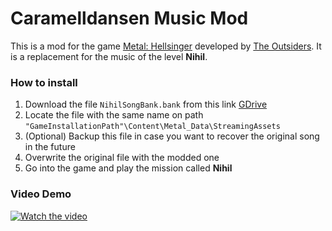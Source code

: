 # Caramelldansen Music Mod

This is a mod for the game [Metal: Hellsinger](https://twitter.com/metalhellsinger) developed by [The Outsiders](https://twitter.com/outsidersgames). It is a replacement for the music of the level **Nihil**.

### How to install
1. Download the file `NihilSongBank.bank` from this link [GDrive](https://drive.google.com/file/d/15rMD0EwVP1ND8rlUT6hiOuMq6iFokj4y/view?usp=sharing)
2. Locate the file with the same name on path `"GameInstallationPath"\Content\Metal_Data\StreamingAssets`
3. (Optional) Backup this file in case you want to recover the original song in the future
4. Overwrite the original file with the modded one
5. Go into the game and play the mission called **Nihil**

### Video Demo

[![Watch the video](https://cdn.akamai.steamstatic.com/steam/apps/1061910/header.jpg?t=1663363295)](https://streamable.com/e/4ccdpz)